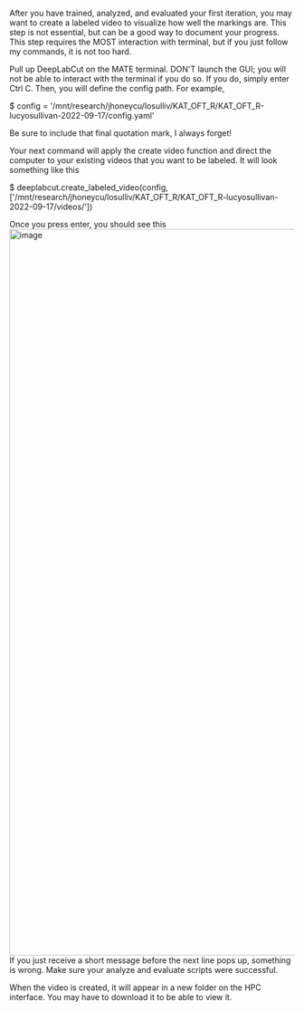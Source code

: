 After you have trained, analyzed, and evaluated your first iteration, you may want to create a labeled video to visualize how well the markings are. This step is not essential, but can be a good way to document your progress. This step requires the MOST interaction with terminal, but if you just follow my commands, it is not too hard. 

Pull up DeepLabCut on the MATE terminal. DON'T launch the GUI; you will not be able to interact with the terminal if you do so. If you do, simply enter Ctrl C. 
Then, you will define the config path. For example, 

$ config = '/mnt/research/jhoneycu/losulliv/KAT_OFT_R/KAT_OFT_R-lucyosullivan-2022-09-17/config.yaml'

Be sure to include that final quotation mark, I always forget! 

Your next command will apply the create video function and direct the computer to your existing videos that you want to be labeled. It will look something like this

$ deeplabcut.create_labeled_video(config, ['/mnt/research/jhoneycu/losulliv/KAT_OFT_R/KAT_OFT_R-lucyosullivan-2022-09-17/videos/'])

Once you press enter, you should see this
<img width="1283" alt="image" src="https://user-images.githubusercontent.com/86625869/191113696-f6bee5dc-80d4-4ace-bddc-690d33ca032d.png">
If you just receive a short message before the next line pops up, something is wrong. Make sure your analyze and evaluate scripts were successful. 

When the video is created, it will appear in a new folder on the HPC interface. You may have to download it to be able to view it. 

